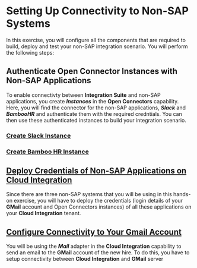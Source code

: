 # Setting Up Connectivity to Non-SAP Systems

In this exercise, you will configure all the components that are required to build, deploy and test your non-SAP integration scenario. You will perform the following steps:

## Authenticate Open Connector Instances with Non-SAP Applications

To enable connectivty between **Integration Suite** and non-SAP applications, you create ***Instances*** in the **Open Connectors** capability. Here, you will find the connector for the non-SAP applications, ***Slack*** and ***BambooHR*** and authenticate them with the required credntials. You can then use these authenticated instances to build your integration scenario. 

### [Create Slack Instance](/exercises/Ex-1.Setting_Up_Connectivty_to_Non_SAP_Systems/Ex-1.1.Create_Slack_Instance.md)

### [Create Bamboo HR Instance](/exercises/Ex-1.Setting_Up_Connectivty_to_Non_SAP_Systems/Ex-1.2.Create_BambooHR_Instance.md)

## [Deploy Credentials of Non-SAP Applications on Cloud Integration](/exercises/E1.Setting_Up_Connectivty_to_Non_SAP_Systems/Ex.1.3.Deploy_Credentials_on_CloudIntegartion.md)

Since there are three non-SAP systems that you will be using in this hands-on exercise, you will have to deploy the credentials (login details of your **GMail** account and Open Connectors instances) of all these applications on your **Cloud Integration** tenant. 

## [Configure Connectivity to Your Gmail Account](/exercises/Ex-1.Setting_Up_Connectivty_to_Non_SAP_Systems/Ex.1.4.Set_Up_Gmail_Connectivity.md)

You will be using the ***Mail*** adapter in the **Cloud Integration** capability to send an email to the **GMail** account of the new hire. To do this, you have to setup connectivity between **Cloud Integration** and **GMail** server 
